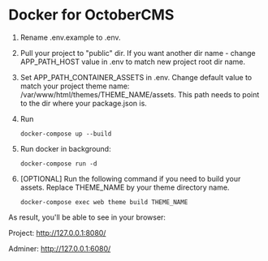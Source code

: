 # Docker for OctoberCMS

1. Rename .env.example to .env.

2. Pull your project to "public" dir. If you want another dir name - change APP_PATH_HOST value in .env to match new project root dir name.

3. Set APP_PATH_CONTAINER_ASSETS in .env. Change default value to match your project theme name: /var/www/html/themes/THEME_NAME/assets. This path needs to point to the dir where your package.json is.

4. Run 
    ````$xslt
    docker-compose up --build
    ````
    
5. Run docker in background:
    ````$xslt
    docker-compose run -d
    ````

6. [OPTIONAL] Run the following command if you need to build your assets. Replace THEME_NAME by your theme directory name.
    ````$xslt
    docker-compose exec web theme build THEME_NAME
    ````
    
As result, you'll be able to see in your browser:

Project: http://127.0.0.1:8080/

Adminer: http://127.0.0.1:6080/